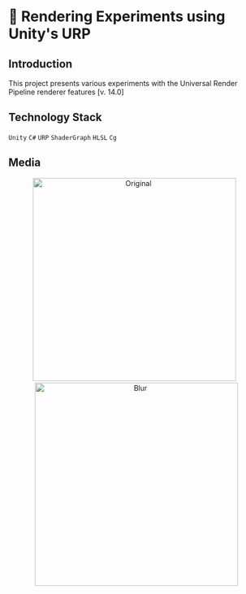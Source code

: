 # 🎨 Rendering Experiments using Unity's URP

## Introduction
This project presents various experiments with the Universal Render Pipeline renderer features [v. 14.0]

## Technology Stack
`Unity` `C#` `URP` `ShaderGraph` `HLSL` `Cg`

## Media
<p align="center">
  <img width="400" alt="Original" src="https://github.com/KamronSaliev/rendering-experiments/assets/39851011/5912ab71-eb87-4026-b57e-37447f046c6d">
  &nbsp
  <img width="400" alt="Blur" src="https://github.com/KamronSaliev/rendering-experiments/assets/39851011/9f305313-3f73-412b-abcf-4c6144faca18">
</p>
